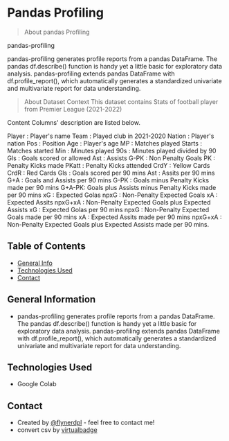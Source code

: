 # Pandas Profiling
> About pandas Profiling

pandas-profiling 

pandas-profiling generates profile reports from a pandas DataFrame. The pandas df.describe() function is handy yet a little basic for exploratory data analysis. pandas-profiling extends pandas DataFrame with df.profile_report(), which automatically generates a standardized univariate and multivariate report for data understanding.

> About Dataset
Context
This dataset contains Stats of football player from Premier League (2021-2022)

Content
Columns' description are listed below.

Player : Player's name
Team : Played club in 2021-2020
Nation : Player's nation
Pos : Position
Age : Player's age
MP : Matches played
Starts : Matches started
Min : Minutes played
90s : Minutes played divided by 90
Gls : Goals scored or allowed
Ast : Assists
G-PK : Non Penalty Goals
PK : Penalty Kicks made
PKatt : Penalty Kicks attended
CrdY : Yellow Cards
CrdR : Red Cards
Gls : Goals scored per 90 mins
Ast : Assits per 90 mins
G+A : Goals and Assists per 90 mins
G-PK : Goals minus Penalty Kicks made per 90 mins
G+A-PK: Goals plus Assists minus Penalty Kicks made per 90 mins
xG : Expected Golas
npxG : Non-Penalty Expected Goals
xA : Expected Assits
npxG+xA : Non-Penalty Expected Goals plus Expected Assists
xG : Expected Golas per 90 mins
npxG : Non-Penalty Expected Goals made per 90 mins
xA : Expected Assits made per 90 mins
npxG+xA : Non-Penalty Expected Goals plus Expected Assists made per 90 mins.

## Table of Contents
* [General Info](#general-information)
* [Technologies Used](#technologies-used)
* [Contact](#Contact)

<!-- * [License](#license) -->


## General Information
- pandas-profiling generates profile reports from a pandas DataFrame. The pandas df.describe() function is handy yet a little basic for exploratory data    analysis. pandas-profiling extends pandas DataFrame with df.profile_report(), which automatically generates a standardized univariate and multivariate    report for data understanding.
<!-- You don't have to answer all the questions - just the ones relevant to your project. -->


## Technologies Used
- Google Colab


## Contact
- Created by [@flynerdpl](https://www.instagram.com/agus_mahari//) - feel free to contact me!
- convert csv by [virtualbadge](https://www.virtualbadge.io/resources/utf-8-converter-for-csv-files//)


<!-- Optional -->
<!-- ## License -->
<!-- This project is open source and available under the [... License](). -->

<!-- You don't have to include all sections - just the one's relevant to your project -->
